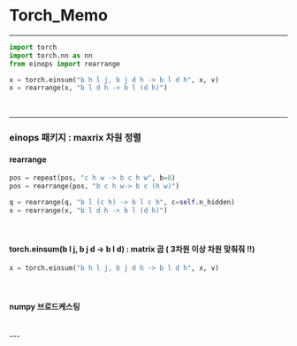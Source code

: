# Torch_Memo

---
```python
import torch
import torch.nn as nn
from einops import rearrange

x = torch.einsum("b h l j, b j d h -> b l d h", x, v)
x = rearrange(x, "b l d h -> b l (d h)")
```
<br/>

---
### einops 패키지 : maxrix 차원 정렬

#### rearrange

```python
pos = repeat(pos, "c h w -> b c h w", b=8)
pos = rearrange(pos, "b c h w-> b c (h w)") 
```

```python
q = rearrange(q, "b l (c h) -> b l c h", c=self.n_hidden)
x = rearrange(x, "b l d h -> b l (d h)")
```
<br/>

#### torch.einsum(b l j, b j d → b l d)  : matrix 곱 ( 3차원 이상 차원 맞춰줘 !!)

```python
x = torch.einsum("b h l j, b j d h -> b l d h", x, v)
```
<br/>

#### numpy 브로드케스팅

<br/>
---
